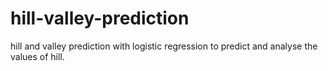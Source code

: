 # hill-valley-prediction
hill and valley prediction with logistic regression to predict and analyse the values of hill.
